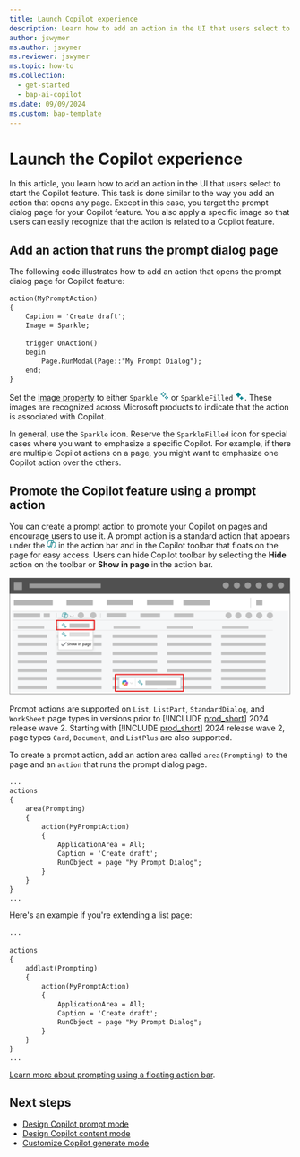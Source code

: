 ```yaml
---
title: Launch Copilot experience
description: Learn how to add an action in the UI that users select to start the Copilot experience.
author: jswymer
ms.author: jswymer
ms.reviewer: jswymer
ms.topic: how-to
ms.collection:
  - get-started
  - bap-ai-copilot
ms.date: 09/09/2024
ms.custom: bap-template
---
```


# Launch the Copilot experience

In this article, you learn how to add an action in the UI that users select to start the Copilot feature. This task is done similar to the way you add an action that opens any page. Except in this case, you target the prompt dialog page for your Copilot feature. You also apply a specific image so that users can easily recognize that the action is related to a Copilot feature.

## Add an action that runs the prompt dialog page

The following code illustrates how to add an action that opens the prompt dialog page for Copilot feature:  

```al
action(MyPromptAction)
{
    Caption = 'Create draft';
    Image = Sparkle;

    trigger OnAction()
    begin
        Page.RunModal(Page::"My Prompt Dialog");
    end;
}
```

Set the [Image property](properties/devenv-image-property.md) to either `Sparkle` ![Shows the Copilot sparkle icon](media/copilot-sparkle.png)
or `SparkleFilled` ![Shows the Copilot sparkle filled icon](media/copilot-sparkle-filled.png). These images are recognized across Microsoft products to indicate that the action is associated with Copilot.

In general, use the `Sparkle` icon. Reserve the `SparkleFilled` icon for special cases where you want to emphasize a specific Copilot. For example, if there are multiple Copilot actions on a page, you might want to emphasize one Copilot action over the others.  

## Promote the Copilot feature using a prompt action

You can create a prompt action to promote your Copilot on pages and encourage users to use it. A prompt action is a standard action that appears under the ![Shows the Copilot action icon icon](media/promptdialog-copilot-action-icon.png) in the action bar and in the Copilot toolbar that floats on the page for easy access. Users can hide Copilot toolbar by selecting the **Hide** action on the toolbar or **Show in page** in the action bar.

![Shows the Copilot action icon clip](media/list-page-copilot-callouts.svg)

Prompt actions are supported on `List`, `ListPart`, `StandardDialog`, and `WorkSheet` page types in versions prior to [!INCLUDE [prod_short](includes/prod_short.md)] 2024 release wave 2. Starting with [!INCLUDE [prod_short](includes/prod_short.md)] 2024 release wave 2, page types `Card`, `Document`, and `ListPlus` are also supported.

To create a prompt action, add an action area called `area(Prompting)` to the page and an `action` that runs the prompt dialog page.

```al
...
actions
{
    area(Prompting)
    {
        action(MyPromptAction)
        {
            ApplicationArea = All;
            Caption = 'Create draft';
            RunObject = page "My Prompt Dialog";
        }
    }
}
...
```

Here's an example if you're extending a list page:

```al
...

actions
{
    addlast(Prompting)
    {
        action(MyPromptAction)
        {
            ApplicationArea = All;
            Caption = 'Create draft';
            RunObject = page "My Prompt Dialog";
        }
    }
}
...
```

[Learn more about prompting using a floating action bar](devenv-page-prompting-floating-actionbar.md).

## Next steps

- [Design Copilot prompt mode](copilot-design-prompt-mode.md)
- [Design Copilot content mode](copilot-design-content-mode.md)
- [Customize Copilot generate mode](copilot-customize-generate-mode.md)
